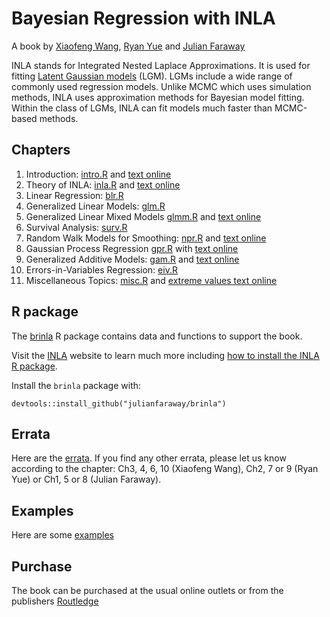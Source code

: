 # Bayesian Regression with INLA

A book by [Xiaofeng Wang](https://filer.case.edu/xxw17/), [Ryan Yue](http://zicklin.baruch.cuny.edu/faculty/profiles/yu-ryan-yue) and [Julian Faraway](http://people.bath.ac.uk/jjf23/)

INLA stands for Integrated Nested Laplace Approximations. It is used for fitting 
[Latent Gaussian models](https://tgmstat.wordpress.com/2013/10/16/latent-gaussian-models-inla/) (LGM). 
LGMs include a wide range of commonly
used regression models. Unlike MCMC which uses simulation methods, INLA
uses approximation methods for Bayesian model fitting. Within the class
of LGMs, INLA can fit models much faster than MCMC-based methods.

## Chapters

1. Introduction: [intro.R](scripts/intro.R) and [text online](https://julianfaraway.github.io/brinlabook/)
2. Theory of INLA: [inla.R](scripts/inla.R) and 
[text online](https://julianfaraway.github.io/brinlabook/theory-of-inla.html)
3. Linear Regression: [blr.R](scripts/blr.R)
4. Generalized Linear Models: [glm.R](scripts/glm.R)
5. Generalized Linear Mixed Models [glmm.R](scripts/glmm.R) and [text online](https://julianfaraway.github.io/brinlabook/chaglmm.html)
6. Survival Analysis: [surv.R](scripts/surv.R)
7. Random Walk Models for Smoothing: [npr.R](scripts/npr.R) and
[text online](https://julianfaraway.github.io/brinlabook/chanpr.html)
8. Gaussian Process Regression [gpr.R](scripts/gpr.R) with [text online](https://julianfaraway.github.io/brinlabook/chagpr.html)
9. Generalized Additive Models: [gam.R](scripts/gam.R) and [text online](https://julianfaraway.github.io/brinlabook/chagpr.html)
10. Errors-in-Variables Regression: [eiv.R](scripts/eiv.R)
11. Miscellaneous Topics: [misc.R](scripts/misc.R) and [extreme values text online](https://julianfaraway.github.io/brinlabook/chamisc.html#sec:extreval)


## R package

The [brinla](https://github.com/julianfaraway/brinla) R package contains data and functions
to support the book.

Visit the  [INLA](http://www.r-inla.org) website to learn much more including
[how to install the INLA R package](https://www.r-inla.org/download-install).

Install the `brinla` package with:

```
devtools::install_github("julianfaraway/brinla")
```

## Errata

Here are the [errata](errata.md). If you find any other errata, please let us know according to the chapter: Ch3, 4, 6, 10 (Xiaofeng Wang),
Ch2, 7 or 9 (Ryan Yue) or Ch1, 5 or 8 (Julian Faraway).

## Examples

Here are some [examples](examples/index.md)

## Purchase

The book can be purchased at the usual online outlets or from the publishers [Routledge](https://eur01.safelinks.protection.outlook.com/?url=https%3A%2F%2Fwww.routledge.com%2FBayesian-Regression-Modeling-with-INLA%2FWang-Ryan-Faraway%2Fp%2Fbook%2F9780367572266%3Futm_source%3Dauthor%26utm_medium%3Dshared_link%26utm_campaign%3DB043141_jm1_5ll_6rm_t081_1al_julianfarawayauthorshare&data=05%7C01%7Cjjf23%40bath.ac.uk%7C5229b0dc8d564222c10108db31fa6e3f%7C377e3d224ea1422db0ad8fcc89406b9e%7C0%7C0%7C638158723883874621%7CUnknown%7CTWFpbGZsb3d8eyJWIjoiMC4wLjAwMDAiLCJQIjoiV2luMzIiLCJBTiI6Ik1haWwiLCJXVCI6Mn0%3D%7C3000%7C%7C%7C&sdata=vhy4wINWPGtr6s8DMhrgD8ybz8usUz4B7Fuy9g0eG28%3D&reserved=0)
